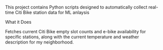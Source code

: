This project contains Python scripts designed to automatically collect real-time Citi Bike station data 
for ML anlaysis

What it Does

Fetches current Citi Bike empty slot counts and e-bike availability for specific stations, along with 
the current temperature and weather description for my neighborhood.
